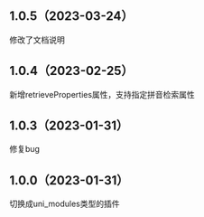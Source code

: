 ## 1.0.5（2023-03-24）
修改了文档说明
## 1.0.4（2023-02-25）
新增retrieveProperties属性，支持指定拼音检索属性
## 1.0.3（2023-01-31）
修复bug
## 1.0.0（2023-01-31）
切换成uni_modules类型的插件
